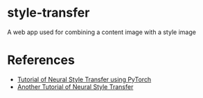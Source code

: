 # style-transfer
A web app used for combining a content image with a style image

# References
- [Tutorial of Neural Style Transfer using PyTorch](https://pytorch.org/tutorials/advanced/neural_style_tutorial.html)
- [Another Tutorial of Neural Style Transfer](https://nextjournal.com/gkoehler/pytorch-neural-style-transfer)
